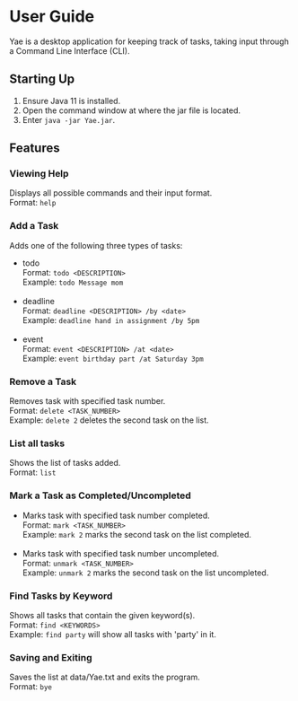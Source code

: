 # User Guide

Yae is a desktop application for keeping track of tasks, taking input through a Command Line Interface (CLI).

## Starting Up
1. Ensure Java 11 is installed.
2. Open the command window at where the jar file is located.
3. Enter `java -jar Yae.jar`.

## Features

### Viewing Help
Displays all possible commands and their input format. <br>
Format: `help`

### Add a Task
Adds one of the following three types of tasks: <br>
- todo <br>
  Format: `todo <DESCRIPTION>` <br>
  Example: `todo Message mom` <br> <br>
- deadline <br>
  Format: `deadline <DESCRIPTION> /by <date>` <br>
  Example: `deadline hand in assignment /by 5pm` <br> <br>
- event <br>
  Format: `event <DESCRIPTION> /at <date>` <br>
  Example: `event birthday part /at Saturday 3pm`

### Remove a Task
Removes task with specified task number. <br>
Format: `delete <TASK_NUMBER>` <br>
Example: `delete 2` deletes the second task on the list.

### List all tasks
Shows the list of tasks added. <br>
Format: `list`

### Mark a Task as Completed/Uncompleted
- Marks task with specified task number completed. <br>
  Format: `mark <TASK_NUMBER>` <br>
  Example: `mark 2` marks the second task on the list completed. <br> <br>
- Marks task with specified task number uncompleted. <br>
  Format: `unmark <TASK_NUMBER>` <br>
  Example: `unmark 2` marks the second task on the list uncompleted.

### Find Tasks by Keyword
Shows all tasks that contain the given keyword(s). <br>
Format: `find <KEYWORDS>` <br>
Example: `find party` will show all tasks with 'party' in it.

### Saving and Exiting
Saves the list at data/Yae.txt and exits the program. <br>
Format: `bye`
